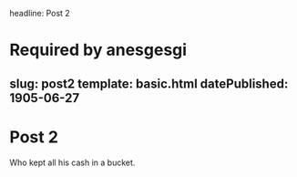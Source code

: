 headline: Post 2
# Required by anesgesgi
slug: post2
template: basic.html
datePublished: 1905-06-27
---
# Post 2

Who kept all his cash in a bucket.
